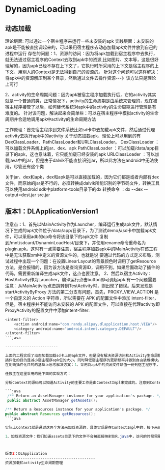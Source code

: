 # DynamicLoading
动态加载
----------------------------
理论层面: 可以通过一个宿主程序来运行一些未安装的apk
实践层面：未安装的apk是不能被直接调起来的，可以采用宿主程序去动态加载apk文件并放到自己的进程中运行
存在的问题：1、资源的访问：因为将apk加载到宿主程序中去执行，就无法通过宿主程序的Context去取到apk中的资源,比如图片、文本等，这是很好理解的，因为apk已经不存在上下文了，它执行时所采用的上下文是宿主程序的上下文，用别人的Context是无法得到自己的资源的。
针对这个问题可以这样解决：将apk中的资源解压到某个目录，然后通过文件去操作资源---》该方法只是理论上可行

2、activity的生命周期问题：因为apk被宿主程序加载执行后，它的activity其实就是一个普通的类，正常情况下，activity的生命周期是由系统来管理的，现在被宿主程序接管了以后，如何替代系统对apk中的activity的生命周期进行管理是有难度的。
针对该问题，解决起来会简单些：可以在宿主程序中模拟activity的生命周期并合适地调用apk中activity的生命周期方法

工作原理：首先宿主程序到文件系统比如sd卡中去加载apk文件，然后通过代理activity去执行apk中的activity
关于动态加载apk，理论上可以用到的有DexClassLoader、PathClassLoader和URLClassLoader。
DexClassLoader ：可以加载文件系统上的jar、dex、apk
PathClassLoader ：可以加载/data/app目录下的apk，这也意味着，它只能加载已经安装的apk
URLClassLoader ：可以加载java中的jar，但是由于dalvik不能直接识别jar，所以此方法在android中无法使用，尽管还有这个类

关于jar、dex和apk，dex和apk是可以直接加载的，因为它们都是或者内部有dex文件，而原始的jar是不行的，必须转换成dalvik所能识别的字节码文件，转换工具可以使用android sdk中platform-tools目录下的dx
转换命令 ：dx --dex --output=dest.jar src.jar


版本1：DLApplicationVersion1
----------------------------
注意点：1、首先以MainActivity作为Launcher，编译运行生成apk文件，默认情况下生成的apk文件位于/data/app/目录下，为了测试demo从sd卡中加载apk文件，可以采用adb的cp命令将该目录下的apk文件
复制到/mnt/sdcard/DynaminLoadHost/目录下，并使用rename命令重命名为plugin.apk。这时有一点需要注意，宿主程序加载apk中的MainActivity在该工程中是无法获取xml中定义的资源文件的，也就是说
要通过代码的方式定义布局，测试过程中出现一个问题：在设置LinearLayout的背景颜色时调用了getResource方法，是会报错的，因为该方法是查询资源ID，调用不到。如果后面改动了插件的代码，需要重新编译生成apk文件，这点也要注意。
2、然后以宿主Activity：HostActivity作为Launcher，编译运行点击button即可调起apk.有一个问题需要注意：从MainActivity点击跳转到TestActivity时，则出现了错误。后来发现是startActivityByProxy 方法的第二分支有问题，首先，PROXY_VIEW_ACTION 是一个自定义的 Action 字符串，所以需要在 APK 的配置文件中添加 intent-filter，但是，宿主程序并不能访问未安装的 APK 的配置文件，可以直接在代理activity即ProxyActivity的配置文件中添加intent-filter:

```java
<intent-filter>
    <action android:name="com.randy.alipay.dlapplication.host.VIEW"/>
    <category android:name="android.intent.category.DEFAULT"/>
</intent-filter>
```java

------------------------

上面的工程实现了动态加载加载sd卡上的apk文件，但是没有解决资源访问和Activity生命周期管理。调起未安装的apk从技术的角度不可能所有的情况都适用，调起的apk必须遵循某种约束。
插件化的目的是减小宿主程序apk包的大小，同时降低宿主程序的更新频率并做到自由装载模块。
在明确插件化目的的基础上思考解决方案：1、采用将apk中的资源文件赋值一份到宿主程序中，显然就不可行了，这样首先会增加宿主程序包的大小，其次每次发布插件都需要将资源拷贝到宿主程序，也就是说需要每次更新宿主程序包，所以从这两点看都是违背插件化思想的。2、思路二就是将apk中的资源解压出来，然后以文件流的形式去读取资源，理论可行，实际操作则比较复杂，因为首先文件类型太多，不同资源有不同的文件流格式，其次针对不同设备加载方式也是不一样的，还有就是如何去选择合适的资源，这些问题都需要考虑并解决。

任教主在这里采用的是下面的实现方式：

分析Context的源码可以知道Activity的主要工作是由ContextImpl来完成的。注意到Context中有两个抽象方法：

```java
 /** Return an AssetManager instance for your application's package. */
 public abstract AssetManager getAssets();

/** Return a Resources instance for your application's package. */
public abstract Resources getResources();
```java

实际上Context就是通过这两个方法来加载资源的，具体实现是在ContextImpl中的，接下来就是看在我们的代码中如何实现这两个抽象方法：

1、加载资源文件：我们知道assets目录下的文件不会被直接映射到R.java中，访问的时候需要AssetManager类，然后调用addAssetPath方法去加载



版本2：DLApplication
-----------------------------------------
资源加载和activity生命周期管理



















